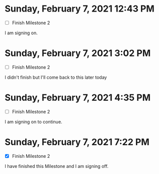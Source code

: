 # Sunday, February  7, 2021 12:43 PM

- [ ] Finish Milestone 2

I am signing on.


# Sunday, February  7, 2021 3:02 PM

- [ ] Finish Milestone 2

I didn't finish but I'll come back to this later today



# Sunday, February  7, 2021 4:35 PM

- [ ] Finish Milestone 2

I am signing on to continue.


# Sunday, February  7, 2021 7:22 PM

- [X] Finish Milestone 2

I have finished this Milestone and I am signing off.

  
  
  


  
